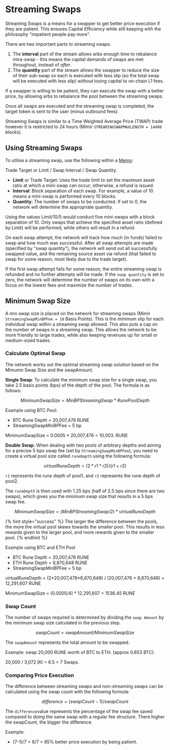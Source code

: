 # Streaming Swaps

Streaming Swaps is a means for a swapper to get better price execution if they are patient. This ensures Capital Efficiency while still keeping with the philosophy "impatient people pay more".

There are two important parts to streaming swaps:&#x20;

1. The **interval** part of the stream allows arbs enough time to rebalance intra-swap - this means the capital demands of swaps are met throughout, instead of _after_.
2. The **quantity** part of the stream allows the swapper to reduce the size of their sub-swap so each is executed with less slip (so the total swap will be executed with less slip) _without_ losing capital to on-chain L1 fees.

If a swapper is willing to be patient, they can execute the swap with a better price, by allowing arbs to rebalance the pool between the streaming swaps.

Once all swaps are executed and the streaming swap is completed, the target token is sent to the user (minus outbound fees).&#x20;

Streaming Swaps is similar to a Time Weighted Average Price (TWAP) trade however it is restricted to 24 hours (Mimir `STREAMINGSWAPMAXLENGTH = 14400` blocks).&#x20;

## Using Streaming Swaps

To utilise a streaming swap, use the following within a [Memo](../concepts/memos.md#swap):

Trade Target or Limit / Swap Interval / Swap Quantity.

- **Limit** or Trade Target: Uses the trade limit to set the maximum asset ratio at which a mini-swap can occur; otherwise, a refund is issued.
- **Interval**: Block separation of each swap. For example, a value of 10 means a mini-swap is performed every 10 blocks.
- **Quantity**: The number of swaps to be conducted. If set to 0, the network will determine the appropriate quantity.

Using the values Limit/10/5 would conduct five mini-swaps with a block separation of 10. Only swaps that achieve the specified asset ratio (defined by Limit) will be performed, while others will result in a refund.

On each swap attempt, the network will track how much (in funds) failed to swap and how much was successful. After all swap attempts are made (specified by "swap quantity"), the network will send out all successfully swapped value, and the remaining source asset via refund (that failed to swap for some reason, most likely due to the trade target).

If the first swap attempt fails for some reason, the entire streaming swap is refunded and no further attempts will be made. If the `swap quantity` is set to zero, the network will determine the number of swaps on its own with a focus on the lowest fees and maximize the number of trades.

## Minimum Swap Size

A min swap size is placed on the network for streaming swaps (Mimir `StreamingSwapMinBPFee = 10` Basis Points). This is the minimum slip for each individual swap within a streaming swap allowed. This also puts a cap on the number of swaps in a streaming swap. This allows the network to be more friendly to large trades, while also keeping revenues up for small or medium-sized trades.

### Calculate Optimal Swap

The network works out the optimal streaming swap solution based on the Mimumn Swap Size and the swapAmount. &#x20;

**Single Swap**: To calculate the minimum swap size for a single swap, you take 2.5 basis points (bps) of the depth of the pool. The formula is as follows:

$$
{MinimumSwapSize} = MinBPStreamingSwap * Rune Pool Depth
$$

Example using BTC Pool:

- BTC Rune Depth = 20,007,476 RUNE
- StreamingSwapMinBPFee = 5 bp

MinimumSwapSize = 0.0005 \* 20,007,476 = 10,003. RUNE

**Double Swap**: When dealing with two pools of arbitrary depths and aiming for a precise 5 bps swap fee (set by `StreamingSwapMinBPFee`), you need to create a virtual pool size called `runeDepth` using the following formula:

$$
virtualRuneDepth  =(2*r1*r2) / (r1+r2)
$$

`r1` represents the rune depth of pool1, and `r2` represents the rune depth of pool2.

The `runeDepth` is then used with 1.25 bps (half of 2.5 bps since there are two swaps), which gives you the minimum swap size that results in a 5 bps swap fee.

$$
{MinimumSwapSize} = (MinBPStreamingSwap / 2) * virtualRuneDepth
$$

{% hint style="success" %}
The larger the difference between the pools, the more the virtual pool skews towards the smaller pool. This results in less rewards given to the larger pool, and more rewards given to the smaller pool.
{% endhint %}

Example using BTC and ETH Pool

- BTC Rune Depth = 20,007,476 RUNE
- ETH Rune Depth = 8,870,648 RUNE
- StreamingSwapMinBPFee = 5 bp

virtualRuneDepth = (2\*20,007,476\*8,870,648) / (20,007,476 + 8,870,648) = 12,291,607 RUNE

MinimumSwapSize = (0.0005/4) \* 12,291,607 = 1536.45 RUNE

### Swap Count

The number of swaps required is determined by dividing the `swap Amount` by the minimum swap size calculated in the previous step.

$$
swapCount = swapAmount / MinimumSwapSize
$$

The `swapAmount` represents the total amount to be swapped.

Example: swap 20,000 RUNE worth of BTC to ETH. (approx 0.653 BTC).

20,000 / 3,072.90 = 6.5 = 7 Swaps.

### Comparing Price Execution

The difference between streaming swaps and non-streaming swaps can be calculated using the swap count with the following formula:

$$
difference = (swapCount - 1) / swapCount
$$

The `difference`value represents the percentage of the swap fee saved compared to doing the same swap with a regular fee structure. There higher the swapCount, the bigger the difference.

Example:&#x20;

- (7-1)/7 = 6/7 = 85% better price execution by being patient.&#x20;
